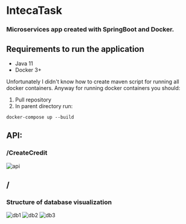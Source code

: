 # IntecaTask 
### Microservices app created with SpringBoot and Docker.


## Requirements to run the application

  - Java 11
  - Docker 3+
  
  Unfortunately I didn't know how to create maven script for running all docker containers.
  Anyway for running docker containers you should:
  1. Pull repository
  2. In parent directory run: 
   ```
   docker-compose up --build
   ```
  
## API:
### /CreateCredit
![api]( https://raw.githubusercontent.com/5pyk3r/IntecaTask/screenshots/post.PNG)
## /
### Structure of database visualization
![db1]( https://raw.githubusercontent.com/5pyk3r/IntecaTask/screenshots/baza1.PNG)
![db2]( https://raw.githubusercontent.com/5pyk3r/IntecaTask/screenshots/baza2.PNG)
![db3]( https://raw.githubusercontent.com/5pyk3r/IntecaTask/screenshots/baza3.PNG)




